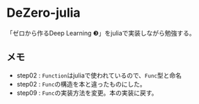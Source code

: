 # DeZero-julia

「ゼロから作るDeep Learning ❸」をjuliaで実装しながら勉強する。

## メモ
- step02 : `Function`はjuliaで使われているので、`Func`型と命名
- step02 : `Func`の構造を本と違ったものにした。
- step09 : `Func`の実装方法を変更。本の実装に戻す。